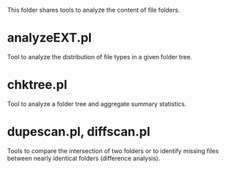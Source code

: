 This folder shares tools to analyze the content of file folders.

# analyzeEXT.pl

Tool to analyze the distribution of file types in a given folder tree.

# chktree.pl

Tool to analyze a folder tree and aggregate summary statistics.

# dupescan.pl, diffscan.pl

Tools to compare the intersection of two folders or to identify missing files between nearly identical folders (difference analysis).
